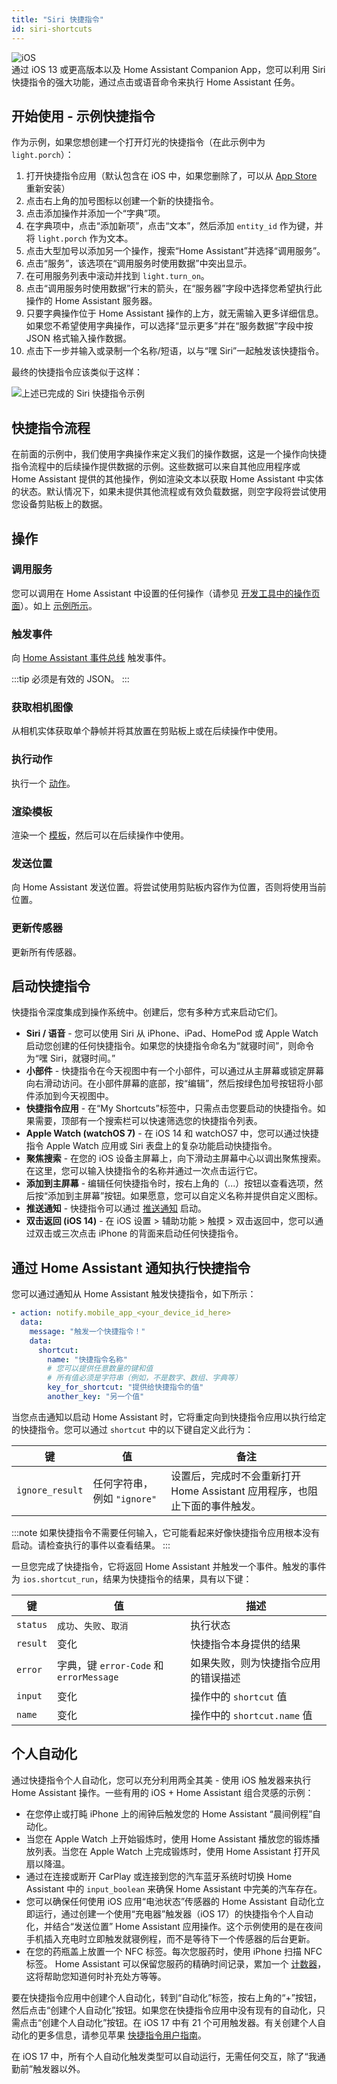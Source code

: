 ```yaml
---
title: "Siri 快捷指令"
id: siri-shortcuts
---
```


![iOS](/assets/iOS.svg)<br />
通过 iOS 13 或更高版本以及 Home Assistant Companion App，您可以利用 Siri 快捷指令的强大功能，通过点击或语音命令来执行 Home Assistant 任务。

## 开始使用 - 示例快捷指令

作为示例，如果您想创建一个打开灯光的快捷指令（在此示例中为 `light.porch`）：

1. 打开快捷指令应用（默认包含在 iOS 中，如果您删除了，可以从 [App Store](https://apps.apple.com/us/app/shortcuts/id915249334) 重新安装）
2. 点击右上角的加号图标以创建一个新的快捷指令。
3. 点击添加操作并添加一个“字典”项。
4. 在字典项中，点击“添加新项”，点击“文本”，然后添加 `entity_id` 作为键，并将 `light.porch` 作为文本。
5. 点击大型加号以添加另一个操作，搜索“Home Assistant”并选择“调用服务”。
6. 点击“服务”，该选项在“调用服务时使用数据”中突出显示。
7. 在可用服务列表中滚动并找到 `light.turn_on`。
8. 点击“调用服务时使用数据”行末的箭头，在“服务器”字段中选择您希望执行此操作的 Home Assistant 服务器。
9. 只要字典操作位于 Home Assistant 操作的上方，就无需输入更多详细信息。如果您不希望使用字典操作，可以选择“显示更多”并在“服务数据”字段中按 JSON 格式输入操作数据。
10. 点击下一步并输入或录制一个名称/短语，以与“嘿 Siri”一起触发该快捷指令。

最终的快捷指令应该类似于这样：

<img className="center_image" alt="上述已完成的 Siri 快捷指令示例" src="/assets/siri-shortcut-example.jpg" />

## 快捷指令流程

在前面的示例中，我们使用字典操作来定义我们的操作数据，这是一个操作向快捷指令流程中的后续操作提供数据的示例。这些数据可以来自其他应用程序或 Home Assistant 提供的其他操作，例如渲染文本以获取 Home Assistant 中实体的状态。默认情况下，如果未提供其他流程或有效负载数据，则空字段将尝试使用您设备剪贴板上的数据。

## 操作

### 调用服务

您可以调用在 Home Assistant 中设置的任何操作（请参见 [开发工具中的操作页面](https://www.home-assistant.io/docs/tools/dev-tools/)）。如上 [示例所示](#getting-started---example-shortcut)。

### 触发事件

向 [Home Assistant 事件总线](https://www.home-assistant.io/docs/configuration/events/) 触发事件。

:::tip
必须是有效的 JSON。
:::

### 获取相机图像

从相机实体获取单个静帧并将其放置在剪贴板上或在后续操作中使用。

### 执行动作

执行一个 [动作](core/actions.md)。

### 渲染模板

渲染一个 [模板](https://www.home-assistant.io/docs/configuration/templating/)，然后可以在后续操作中使用。

### 发送位置

向 Home Assistant 发送位置。将尝试使用剪贴板内容作为位置，否则将使用当前位置。

### 更新传感器

更新所有传感器。

## 启动快捷指令

快捷指令深度集成到操作系统中。创建后，您有多种方式来启动它们。

* **Siri / 语音** - 您可以使用 Siri 从 iPhone、iPad、HomePod 或 Apple Watch 启动您创建的任何快捷指令。如果您的快捷指令命名为“就寝时间”，则命令为“嘿 Siri，就寝时间。”
* **小部件** - 快捷指令在今天视图中有一个小部件，可以通过从主屏幕或锁定屏幕向右滑动访问。在小部件屏幕的底部，按“编辑”，然后按绿色加号按钮将小部件添加到今天视图中。
* **快捷指令应用** - 在“My Shortcuts”标签中，只需点击您要启动的快捷指令。如果需要，顶部有一个搜索栏可以快速筛选您的快捷指令列表。
* **Apple Watch (watchOS 7)** - 在 iOS 14 和 watchOS7 中，您可以通过快捷指令 Apple Watch 应用或 Siri 表盘上的复杂功能启动快捷指令。
* **聚焦搜索** - 在您的 iOS 设备主屏幕上，向下滑动主屏幕中心以调出聚焦搜索。在这里，您可以输入快捷指令的名称并通过一次点击运行它。
* **添加到主屏幕** - 编辑任何快捷指令时，按右上角的（...）按钮以查看选项，然后按“添加到主屏幕”按钮。如果愿意，您可以自定义名称并提供自定义图标。
* **推送通知** - 快捷指令可以通过 [推送通知](#executing-a-shortcut-via-home-assistant-notifications) 启动。
* **双击返回 (iOS 14)** - 在 iOS 设置 > 辅助功能 > 触摸 > 双击返回中，您可以通过双击或三次点击 iPhone 的背面来启动任何快捷指令。

## 通过 Home Assistant 通知执行快捷指令

您可以通过通知从 Home Assistant 触发快捷指令，如下所示：

```yaml
- action: notify.mobile_app_<your_device_id_here>
  data:
    message: "触发一个快捷指令！"
    data:
      shortcut:
        name: "快捷指令名称"
        # 您可以提供任意数量的键和值
        # 所有值必须是字符串（例如，不是数字、数组、字典等）
        key_for_shortcut: "提供给快捷指令的值"
        another_key: "另一个值"
```

当您点击通知以启动 Home Assistant 时，它将重定向到快捷指令应用以执行给定的快捷指令。您可以通过 `shortcut` 中的以下键自定义此行为：

| 键 | 值 | 备注 |
| --- | ------ | ----- |
| `ignore_result` | 任何字符串，例如 `"ignore"` | 设置后，完成时不会重新打开 Home Assistant 应用程序，也阻止下面的事件触发。 |

:::note
如果快捷指令不需要任何输入，它可能看起来好像快捷指令应用根本没有启动。请检查执行的事件以查看结果。
:::

一旦您完成了快捷指令，它将返回 Home Assistant 并触发一个事件。触发的事件为 `ios.shortcut_run`，结果为快捷指令的结果，具有以下键：

| 键 | 值 | 描述 |
| -- | -- | -- |
| `status` | `成功`、`失败`、`取消` | 执行状态 |
| `result` | 变化 | 快捷指令本身提供的结果 |
| `error` | 字典，键 `error-Code` 和 `errorMessage` | 如果失败，则为快捷指令应用的错误描述 |
| `input` | 变化 | 操作中的 `shortcut` 值 |
| `name` | 变化 | 操作中的 `shortcut.name` 值 |

## 个人自动化

通过快捷指令个人自动化，您可以充分利用两全其美 - 使用 iOS 触发器来执行 Home Assistant 操作。一些有用的 iOS + Home Assistant 组合灵感的示例：

* 在您停止或打盹 iPhone 上的闹钟后触发您的 Home Assistant “晨间例程”自动化。
* 当您在 Apple Watch 上开始锻炼时，使用 Home Assistant 播放您的锻炼播放列表。当您在 Apple Watch 上完成锻炼时，使用 Home Assistant 打开风扇以降温。
* 通过在连接或断开 CarPlay 或连接到您的汽车蓝牙系统时切换 Home Assistant 中的 `input_boolean` 来确保 Home Assistant 中完美的汽车存在。
* 您可以确保任何使用 iOS 应用“电池状态”传感器的 Home Assistant 自动化立即运行，通过创建一个使用“充电器”触发器（iOS 17）的快捷指令个人自动化，并结合“发送位置” Home Assistant 应用操作。这个示例使用的是在夜间手机插入充电时立即触发就寝例程，而不是等待下一个传感器的后台更新。
* 在您的药瓶盖上放置一个 NFC 标签。每次您服药时，使用 iPhone 扫描 NFC 标签。 Home Assistant 可以保留您服药的精确时间记录，累加一个 [计数器](https://www.home-assistant.io/integrations/counter/)，这将帮助您知道何时补充处方等等。

要在快捷指令应用中创建个人自动化，转到“自动化”标签，按右上角的“+”按钮，然后点击“创建个人自动化”按钮。如果您在快捷指令应用中没有现有的自动化，只需点击“创建个人自动化”按钮。在 iOS 17 中有 21 个可用触发器。有关创建个人自动化的更多信息，请参见苹果 [快捷指令用户指南](https://support.apple.com/guide/shortcuts/create-a-new-personal-automation-apdfbdbd7123/3.5/ios/13.5)。

在 iOS 17 中，所有个人自动化触发类型可以自动运行，无需任何交互，除了“我通勤前”触发器以外。